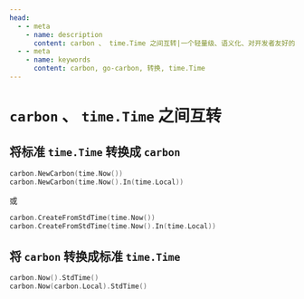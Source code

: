```yaml
---
head:
  - - meta
    - name: description
      content: carbon 、 time.Time 之间互转|一个轻量级、语义化、对开发者友好的 golang 时间处理库
  - - meta
    - name: keywords
      content: carbon, go-carbon, 转换, time.Time
---
```


# `carbon` 、 `time.Time` 之间互转

## 将标准 `time.Time` 转换成 `carbon`

```go
carbon.NewCarbon(time.Now())
carbon.NewCarbon(time.Now().In(time.Local))
```
或
```go
carbon.CreateFromStdTime(time.Now())
carbon.CreateFromStdTime(time.Now().In(time.Local))
```

## 将 `carbon` 转换成标准 `time.Time`

```go
carbon.Now().StdTime()
carbon.Now(carbon.Local).StdTime()
```